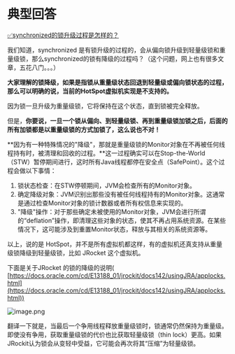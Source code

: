 # 典型回答

[✅synchronized的锁升级过程是怎样的？](https://www.yuque.com/hollis666/fo22bm/cv5kt1?view=doc_embed)

我们知道，synchronized 是有锁升级的过程的，会从偏向锁升级到轻量级锁和重量级锁，那么synchronized的锁有降级的过程吗？（这个问题，网上也有很多文章，五花八门。。。）

**大家理解的锁降级，如果是指锁从重量级状态回退到轻量级或偏向锁状态的过程，那么可以明确的说，当前的HotSpot虚拟机实现是不支持的。**

因为锁一旦升级为重量级锁，它将保持在这个状态，直到锁被完全释放。

但是，**你要说，一旦一个锁从偏向、到轻量级锁、再到重量级锁加锁之后，后面的所有加锁都是以重量级锁的方式加锁了，这么说也不对！**

**因为有一种特殊情况的"降级"，那就是重量级锁的Monitor对象在不再被任何线程持有时，被清理和回收的过程。**这一过程确实可以在Stop-the-World（STW）暂停期间进行，这时所有Java线程都停在安全点（SafePoint）。这个过程会做以下事情：

1. 锁状态检查：在STW停顿期间，JVM会检查所有的Monitor对象。
2. 确定降级对象：JVM识别出那些没有被任何线程持有的Monitor对象。这通常是通过检查Monitor对象的锁计数器或者所有权信息来实现的。
3. "降级"操作：对于那些确定未被使用的Monitor对象，JVM会进行所谓的“deflation”操作，即清理这些对象的状态，使其不再占用系统资源。在某些情况下，这可能涉及到重置Monitor状态，释放与其相关的系统资源等。

以上，说的是 HotSpot，并不是所有虚拟机都这样，有的虚拟机还真支持从重量级锁降级到轻量级锁，比如 JRocket 这个虚拟机。

下面是关于JRocket 的锁的降级的说明( [https://docs.oracle.com/cd/E13188_01/jrockit/docs142/usingJRA/applocks.html](https://docs.oracle.com/cd/E13188_01/jrockit/docs142/usingJRA/applocks.html))

![image.png](https://cdn.nlark.com/yuque/0/2024/png/5378072/1714541306562-862ad765-ee44-4da9-ad41-2fa170638b19.png#averageHue=%23e8e8e8&clientId=u8a41087c-22fa-4&from=paste&height=298&id=ud95ff116&originHeight=298&originWidth=3516&originalType=binary&ratio=1&rotation=0&showTitle=false&size=172705&status=done&style=none&taskId=u486c01a5-7895-418b-9aa7-9a7c1dec813&title=&width=3516)

翻译一下就是，当最后一个争用线程释放重量级锁时，锁通常仍然保持为重量级。即使没有争用，获取重量级锁的代价也比获取轻量级锁（thin lock）更高。如果JRockit认为锁会从变轻中受益，它可能会再次将其“压缩”为轻量级锁。


